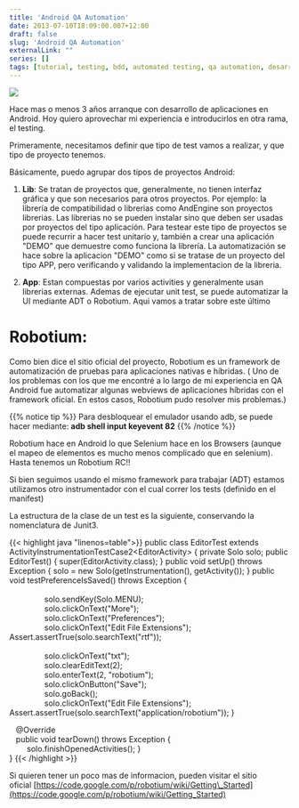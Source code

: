 ```yaml
---
title: 'Android QA Automation'
date: 2013-07-10T18:09:00.007+12:00
draft: false
slug: 'Android QA Automation'
externalLink: ""
series: []
tags: [tutorial, testing, bdd, automated testing, qa automation, desarrollo, qa, testing automatizado de android en argentina, Robotium, Android]
---
```


[![](http://3.bp.blogspot.com/-Yw_VZ0zQeqU/Udz6ITmYJWI/AAAAAAAAUxk/zV5jIN2ZOO8/s200/descarga.jpg)](http://3.bp.blogspot.com/-Yw_VZ0zQeqU/Udz6ITmYJWI/AAAAAAAAUxk/zV5jIN2ZOO8/s1600/descarga.jpg)

Hace mas o menos 3 años arranque con desarrollo de aplicaciones en Android. Hoy quiero aprovechar mi experiencia e introducirlos en otra rama, el testing.

Primeramente, necesitamos definir que tipo de test vamos a realizar, y que tipo de proyecto tenemos.  

Básicamente, puedo agrupar dos tipos de proyectos Android:  

1.  **Lib**: Se tratan de proyectos que, generalmente, no tienen interfaz gráfica y que son necesarios para otros proyectos. Por ejemplo: la librería de compatibilidad o librerias como AndEngine son proyectos librerias. Las librerias no se pueden instalar sino que deben ser usadas por proyectos del tipo aplicación. Para testear este tipo de proyectos se puede recurrir a hacer test unitario y, también a crear una aplicación "DEMO" que demuestre como funciona la librería. La automatización se hace sobre la aplicacion "DEMO" como si se tratase de un proyecto del tipo APP, pero verificando y validando la implementacion de la libreria.

2.  **App**: Estan compuestas por varios activities y generalmente usan librerias externas. Ademas de ejecutar unit test, se puede automatizar la UI mediante ADT o Robotium. Aqui vamos a tratar sobre este último

# Robotium:

Como bien dice el sitio oficial del proyecto, Robotium es un framework de automatización de pruebas para aplicaciones nativas e híbridas. ( Uno de los problemas con los que me encontré a lo largo de mi experiencia en QA Android fue automatizar algunas webviews de aplicaciones híbridas con el framework oficial. En estos casos, Robotium pudo resolver mis problemas.)

{{% notice tip %}}
Para desbloquear el emulador usando adb, se puede hacer mediante: **adb shell input keyevent 82**
{{% /notice %}}


Robotium hace en Android lo que Selenium hace en los Browsers (aunque el mapeo de elementos es mucho menos complicado que en selenium). Hasta tenemos un Robotium RC!!

Si bien seguimos usando el mismo framework para trabajar (ADT) estamos utilizamos otro instrumentador con el cual correr los tests (definido en el manifest)

La estructura de la clase de un test es la siguiente, conservando la nomenclatura de Junit3.

{{< highlight java "linenos=table">}}
public  class  EditorTest  extends ActivityInstrumentationTestCase2<EditorActivity\>  {
     private  Solo solo;
     public  EditorTest()  {
         super(EditorActivity.class); }
        public  void setUp()  throws  Exception  {
            solo =  new  Solo(getInstrumentation(), getActivity()); }
            public  void testPreferenceIsSaved()  throws  Exception  {  
    
                solo.sendKey(Solo.MENU);  
                solo.clickOnText("More");  
                solo.clickOnText("Preferences");  
                solo.clickOnText("Edit File Extensions"); Assert.assertTrue(solo.searchText("rtf"));  
                  
                solo.clickOnText("txt");  
                solo.clearEditText(2);  
                solo.enterText(2,  "robotium");  
                solo.clickOnButton("Save");  
                solo.goBack();  
                solo.clickOnText("Edit File Extensions"); Assert.assertTrue(solo.searchText("application/robotium")); 
}  
  
   @Override  
   public  void tearDown()  throws  Exception  {  
        solo.finishOpenedActivities(); }  
}
{{< /highlight >}}

Si quieren tener un poco mas de informacion, pueden visitar el sitio oficial [https://code.google.com/p/robotium/wiki/Getting\_Started](https://code.google.com/p/robotium/wiki/Getting_Started)